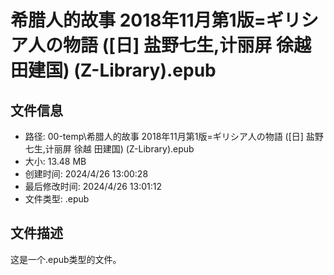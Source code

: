 ﻿# 希腊人的故事 2018年11月第1版=ギリシア人の物語 ([日] 盐野七生,计丽屏 徐越 田建国) (Z-Library).epub

## 文件信息
- 路径: 00-temp\希腊人的故事 2018年11月第1版=ギリシア人の物語 ([日] 盐野七生,计丽屏 徐越 田建国) (Z-Library).epub
- 大小: 13.48 MB
- 创建时间: 2024/4/26 13:00:28
- 最后修改时间: 2024/4/26 13:01:12
- 文件类型: .epub

## 文件描述
这是一个.epub类型的文件。

